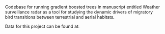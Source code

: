 Codebase for running gradient boosted trees in manuscript entitled Weather surveillance radar as a tool for studying the dynamic drivers of migratory bird transitions between terrestrial and aerial habitats.

Data for this project can be found at: 
